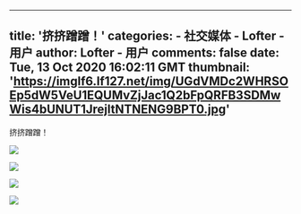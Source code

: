 
---
title: '挤挤蹭蹭！'
categories: 
    - 社交媒体
    - Lofter - 用户
author: Lofter - 用户
comments: false
date: Tue, 13 Oct 2020 16:02:11 GMT
thumbnail: 'https://imglf6.lf127.net/img/UGdVMDc2WHRSOEp5dW5VeU1EQUMvZjJac1Q2bFpQRFB3SDMwWis4bUNUT1JrejltNTNENG9BPT0.jpg'
---

<div>   
<p>挤挤蹭蹭！</p><p><img src="https://imglf6.lf127.net/img/UGdVMDc2WHRSOEp5dW5VeU1EQUMvZjJac1Q2bFpQRFB3SDMwWis4bUNUT1JrejltNTNENG9BPT0.jpg" referrerpolicy="no-referrer"></p><p><img src="https://imglf5.lf127.net/img/UGdVMDc2WHRSOEp5dW5VeU1EQUMvZlptaldVYmRkNksyMkFhek4vTmh3bGwyOWd2YWhrbUpBPT0.jpg" referrerpolicy="no-referrer"></p><p><img src="https://imglf4.lf127.net/img/UGdVMDc2WHRSOEo0NzFiZDkxcVQ0SUdaSXlnMDZvaE42N3ZtTTNETGRHUUlONHdzZFpWdGJBPT0.jpg" referrerpolicy="no-referrer"></p><p><img src="https://imglf5.lf127.net/img/UGdVMDc2WHRSOEkwU1hBUjdNT3VLZVpZL1h0cTRuYmh0S1ZDbHlUYmhKSlI1YUplRnJpVExBPT0.jpg" referrerpolicy="no-referrer"></p>  
</div>
            